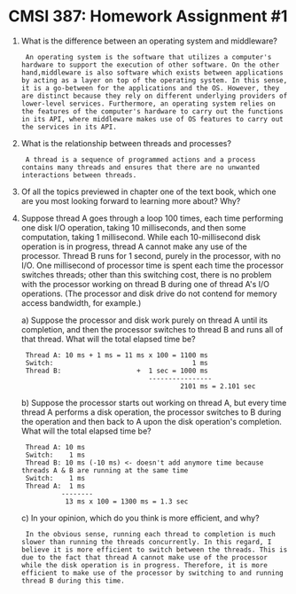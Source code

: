 # CMSI 387: Homework Assignment #1

1. What is the difference between an operating system and middleware?

        An operating system is the software that utilizes a computer's hardware to support the execution of other software. On the other hand,middleware is also software which exists between applications by acting as a layer on top of the operating system. In this sense, it is a go-between for the applications and the OS. However, they are distinct because they rely on different underlying providers of lower-level services. Furthermore, an operating system relies on the features of the computer's hardware to carry out the functions in its API, where middleware makes use of OS features to carry out the services in its API. 

2. What is the relationship between threads and processes?

        A thread is a sequence of programmed actions and a process contains many threads and ensures that there are no unwanted interactions between threads.

3. Of all the topics previewed in chapter one of the text book, which one are you most looking forward to learning more about? Why? 

4. Suppose thread A goes through a loop 100 times, each time performing one disk I/O operation, taking 10 milliseconds, and then some computation, taking 1 millisecond. While each 10-millisecond disk operation is in progress, thread A cannot make any use of the processor. Thread B runs for 1 second, purely in the processor, with no I/O. One millisecond of processor time is spent each time the processor switches threads; other than this switching cost, there is no problem with the processor working on thread B during one of thread A's I/O operations. (The processor and disk drive do not contend for memory access bandwidth, for example.)

    a) Suppose the processor and disk work purely on thread A until its completion, and then the processor switches to thread B and runs all of that thread. What will the total elapsed time be?

        Thread A: 10 ms + 1 ms = 11 ms x 100 = 1100 ms
        Switch:                                   1 ms
        Thread B:                   +  1 sec = 1000 ms 
                                       ----------------
                                               2101 ms = 2.101 sec
    b) Suppose the processor starts out working on thread A, but every time thread A performs a disk operation, the processor switches to B during the operation and then back to A upon the disk operation's completion. What will the total elapsed time be?

        Thread A: 10 ms
        Switch:    1 ms
        Thread B: 10 ms (-10 ms) <- doesn't add anymore time because threads A & B are running at the same time 
        Switch:    1 ms 
        Thread A:  1 ms 
                 --------
                  13 ms x 100 = 1300 ms = 1.3 sec 
    c) In your opinion, which do you think is more efficient, and why?

        In the obvious sense, running each thread to completion is much slower than running the threads concurrently. In this regard, I believe it is more efficient to switch between the threads. This is due to the fact that thread A cannot make use of the processor while the disk operation is in progress. Therefore, it is more efficient to make use of the processor by switching to and running thread B during this time.
